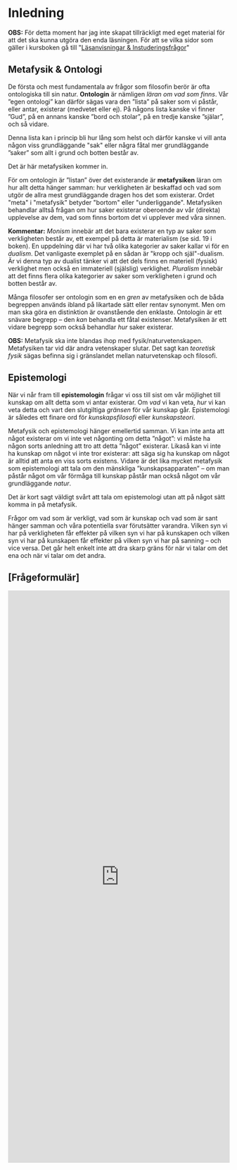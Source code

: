 # Inledning
<!--Här beskriver jag vad kapitlet ska handla om, detta är en note -->

**OBS:** För detta moment har jag inte skapat tillräckligt med eget material för att det ska kunna utgöra den enda läsningen. För att se vilka sidor som gäller i kursboken gå till "[Läsanvisningar & Instuderingsfrågor](instuderingsfragor_verklighet_kunskap.md)"

## Metafysik & Ontologi

De första och mest fundamentala av frågor som filosofin berör är ofta ontologiska till sin natur. **Ontologin** är nämligen *läran om vad som finns*. Vår ”egen ontologi” kan därför sägas vara den ”lista” på saker som vi påstår, eller antar, existerar (medvetet eller ej). På någons lista kanske vi finner ”Gud”, på en annans kanske ”bord och stolar”, på en tredje kanske ”själar”, och så vidare. 

Denna lista kan i princip bli hur lång som helst och därför kanske vi vill anta någon viss grundläggande "sak" eller några fåtal mer grundläggande ”saker” som allt i grund och botten består av. 

Det är här metafysiken kommer in. 

För om ontologin är ”listan” över det existerande är **metafysiken** läran om hur allt detta hänger samman: hur verkligheten är beskaffad och vad som utgör de allra mest grundläggande dragen hos det som existerar. Ordet "meta" i "metafysik" betyder "bortom" eller "underliggande". Metafysiken behandlar alltså frågan om hur saker existerar oberoende av vår (direkta) upplevelse av dem, vad som finns bortom det vi upplever med våra sinnen. 

**Kommentar:** _Monism_ innebär att det bara existerar en typ av saker som verkligheten består av, ett exempel på detta är materialism (se sid. 19 i boken). En uppdelning där vi har två olika kategorier av saker kallar vi för en _dualism_. Det vanligaste exemplet på en sådan är "kropp och själ"-dualism. Är vi denna typ av dualist tänker vi att det dels finns en materiell (fysisk) verklighet men också en immateriell (själslig) verklighet. _Pluralism_ innebär att det finns flera olika kategorier av saker som verkligheten i grund och botten består av. 

Många filosofer ser ontologin som en en _gren_ av metafysiken och de båda begreppen används ibland på likartade sätt eller rentav synonymt. Men om man ska göra en distinktion är ovanstående den enklaste. Ontologin är ett snävare begrepp – den _kan_ behandla ett fåtal existenser. Metafysiken är ett vidare begrepp som också behandlar _hur_ saker existerar. 

<!--Få in någon kritik av metafysiken här? Kanske borde jag helt sluta med ontologi-delen?-->

<!--Tog bort detta: **Kommentar:** Ett exempel på hur det i praktiken är svårt att prata om ontologi utan att tala om metafysik är frågor så som Guds (eventuella) existens och vår (eventuella) fria vilja. Dessa frågor handlar förvisso om enskilda existenser, men de påverkar likväl vår bild av verkligheten på ett sådant fundamentalt sätt att de ändå blir metafysiska. -->


<!--%% Hur sakerna (ontologin) hänger samman -->

**OBS:** Metafysik ska inte blandas ihop med fysik/naturvetenskapen. Metafysiken tar vid där andra vetenskaper slutar. Det sagt kan _teoretisk fysik_ sägas befinna sig i gränslandet mellan naturvetenskap och filosofi. 

## Epistemologi

När vi når fram till **epistemologin** frågar vi oss till sist om  vår möjlighet till kunskap om allt detta som vi antar existerar. Om *vad* vi kan veta, *hur* vi kan veta detta och vart den slutgiltiga *gränsen* för vår kunskap går. Epistemologi är således ett finare ord för *kunskapsfilosofi* eller *kunskapsteori*. 

Metafysik och epistemologi hänger emellertid samman. Vi kan inte anta att något existerar om vi inte vet någonting om detta ”något”: vi måste ha någon sorts anledning att tro att detta ”något” existerar. Likaså kan vi inte ha kunskap om något vi inte tror existerar: att säga sig ha kunskap om något är alltid att anta en viss sorts existens. Vidare är det lika mycket metafysik som epistemologi att tala om den mänskliga ”kunskapsapparaten” – om man påstår något om vår förmåga till kunskap påstår man också något om vår grundläggande *natur*. 

Det är kort sagt väldigt svårt att tala om epistemologi utan att på något sätt komma in på metafysik. 

Frågor om vad som är verkligt, vad som är kunskap och vad som är sant hänger samman och våra potentiella svar förutsätter varandra. Vilken syn vi har på verkligheten får effekter på vilken syn vi har på kunskapen och vilken syn vi har på kunskapen får effekter på vilken syn vi har på sanning – och vice versa. Det går helt enkelt inte att dra skarp gräns för när vi talar om det ena och när vi talar om det andra. 

<!--För enkelhetens skull måste det dock ske någon slags uppdelning när man ska tala om saker. Denna uppdelning är dock aldrig särskilt given. Det sätt på vilket vi delar upp dessa frågor bör man därför förhålla sig vaksam till.  -->

<!--För att se den ”större bilden” har ni den ”stora kartan” till hjälp. -->

## [Frågeformulär]

<iframe src="https://docs.google.com/forms/d/1UpE41WgyDEOnkkoPT28WYlCiFn8Ssd6Q0X2LphI4DIU/viewform?embedded=true" width="100%" height="1300" frameborder="0" marginheight="0" marginwidth="0">Läser in...</iframe>

